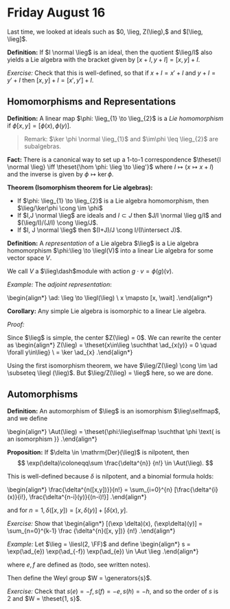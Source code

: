 # Friday August 16

Last time, we looked at ideals such as $0, \lieg, Z(\lieg),$ and $[\lieg, \lieg]$.

**Definition:**
If $I \normal \lieg$ is an ideal, then the quotient $\lieg/I$ also yields a Lie algebra with the bracket given by $[x+I, y+I] = [x,y] + I$.

*Exercise:*
Check that this is well-defined, so that if $x + I = x' + I$ and $y+I = y' + I$ then $[x,y] + I = [x', y'] + I$.

## Homomorphisms and Representations

**Definition:**
A linear map $\phi: \lieg_{1} \to \lieg_{2}$ is a *Lie homomorphism* if $\phi[x,y] = [\phi(x), \phi(y)]$.

> Remark: $\ker \phi \normal \lieg_{1}$ and $\im\phi \leq \lieg_{2}$ are subalgebras.

**Fact:** 
There is a canonical way to set up a 1-to-1 correspondence $\theset{I \normal \lieg} \iff \theset{\hom \phi: \lieg \to \lieg'}$ where $I \mapsto (x \mapsto x + I)$ and the inverse is given by $\phi \mapsto \ker \phi$.

**Theorem (Isomorphism theorem for Lie algebras):**

- If $\phi: \lieg_{1} \to \lieg_{2}$ is a Lie algebra homomorphism, then $\lieg/\ker\phi \cong \im \phi$
- If $I,J \normal \lieg$ are ideals and $I \subset J$ then $J/I \normal \lieg g/I$ and $(\lieg/I)/(J/I) \cong \lieg/J$.
- If $I, J \normal \lieg$ then $(I+J)/J \cong I/(I\intersect J)$.

**Definition:**
A *representation* of a Lie algebra $\lieg$ is a Lie algebra homomorphism $\phi:\lieg \to \liegl(V)$ into a linear Lie algebra for some vector space $V$.

We call $V$ a $\lieg\dash$module with action $g\cdot v = \phi(g)(v)$.

*Example:* 
The *adjoint representation*:

\begin{align*}
\ad: \lieg \to \liegl(\lieg) \\
x \mapsto [x, \wait]
.\end{align*}

**Corollary:**
Any simple Lie algebra is isomorphic to a linear Lie algebra.

*Proof:* 

Since $\lieg$ is simple, the center $Z(\lieg) = 0$. We can rewrite the center as
\begin{align*}
Z(\lieg) = \theset{x\in\lieg \suchthat \ad_{x(y)} = 0 \quad \forall y\in\lieg} \\
= \ker \ad_{x}
.\end{align*}

Using the first isomorphism theorem, we have $\lieg/Z(\lieg) \cong \im \ad \subseteq \liegl (\lieg)$. But $\lieg/Z(\lieg) = \lieg$ here, so we are done.

## Automorphisms

**Definition:** 
An automorphism of $\lieg$ is an isomorphism $\lieg\selfmap$, and we define

\begin{align*}
\Aut(\lieg) = \theset{\phi:\lieg\selfmap \suchthat \phi \text{ is an isomorphism }}
.\end{align*}

**Proposition:**
If $\delta \in \mathrm{Der}(\lieg)$ is nilpotent, then
$$
\exp(\delta)\coloneqq\sum \frac{\delta^{n}} {n!} \in \Aut(\lieg).
$$

This is well-defined because $\delta$ is nilpotent, and a binomial formula holds:

\begin{align*}
\frac{\delta^{n([x,y])}}{n!} = \sum_{i=0}^{n} [\frac{\delta^{i}(x)}{i!}, \frac{\delta^{n-i}(y)}{(n-i)!}]
.\end{align*}

and for $n=1, \delta([x,y]) = [x, \delta(y)] + [\delta(x), y]$.

*Exercise:* 
Show that
\begin{align*}
[(\exp \delta)(x), (\exp\delta)(y)] = \sum_{n=0}^{k-1} \frac {\delta^{n}([x, y])} {n!}
.\end{align*}

*Example:* 
Let $\lieg = \liesl(2, \FF)$ and define
\begin{align*}
s = \exp(\ad_{e}) \exp(\ad_{-f}) \exp(\ad_{e}) \in \Aut \lieg
.\end{align*}

where $e,f$ are defined as (todo, see written notes).

Then define the Weyl group $W = \generators{s}$.

*Exercise:*
Check that $s(e) = -f, s(f) = -e, s(h) = -h$, and so the order of $s$ is 2 and $W = \theset{1, s}$.


